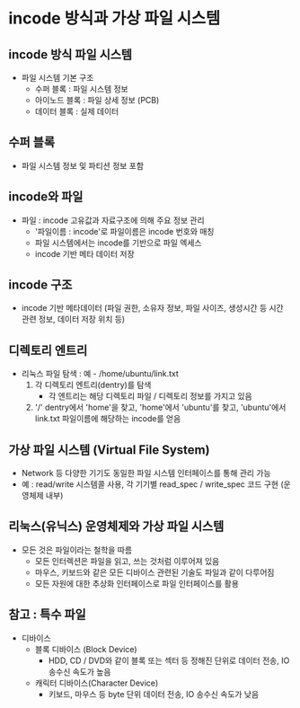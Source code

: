# incode 방식과 가상 파일 시스템
## incode 방식 파일 시스템
- 파일 시스템 기본 구조
    - 수퍼 블록 : 파일 시스템 정보
    - 아이노드 블록 : 파일 상세 정보 (PCB)
    - 데이터 블록 : 실제 데이터

## 수퍼 블록
- 파일 시스템 정보 및 파티션 정보 포함

## incode와 파일
- 파일 : incode 고유값과 자료구조에 의해 주요 정보 관리
    - '파일이름 : incode'로 파일이름은 incode 번호와 매칭
    - 파일 시스템에서는 incode를 기반으로 파일 엑세스
    - incode 기반 메타 데이터 저장

## incode 구조
- incode 기반 메타데이터 (파일 권한, 소유자 정보, 파일 사이즈, 생성시간 등
  시간 관련 정보, 데이터 저장 위치 등)

## 디렉토리 엔트리
- 리눅스 파일 탐색 : 예 - /home/ubuntu/link.txt
    1. 각 디렉토리 엔트리(dentry)를 탐색
        - 각 엔트리는 해당 디렉토리 파일 / 디렉토리 정보를 가지고 있음
    2. '/' dentry에서 'home'을 찾고, 'home'에서 'ubuntu'를 찾고,
    'ubuntu'에서 link.txt 파일이름에 해당하는 incode를 얻음

## 가상 파일 시스템 (Virtual File System)
- Network 등 다양한 기기도 동일한 파일 시스템 인터페이스를 통해 관리 가능
- 예 : read/write 시스템콜 사용, 각 기기별 read_spec / write_spec 코드 구현 (운영체제 내부)

## 리눅스(유닉스) 운영체제와 가상 파일 시스템
- 모든 것은 파일이라는 철학을 따름
  - 모든 인터렉션은 파일을 읽고, 쓰는 것처럼 이루어져 있음
  - 마우스, 키보드와 같은 모든 디바이스 관련된 기술도 파일과 같이 다루어짐
  - 모든 자원에 대한 추상화 인터페이스로 파일 인터페이스를 활용

## 참고 : 특수 파일
- 디바이스
  - 블록 디바이스 (Block Device)
    - HDD, CD / DVD와 같이 블록 또는 섹터 등 정해진 단위로 데이터 전송, IO 송수신 속도가 높음
  - 캐릭터 디바이스(Character Device)
    - 키보드, 마우스 등 byte 단위 데이터 전송, IO 송수신 속도가 낮음
